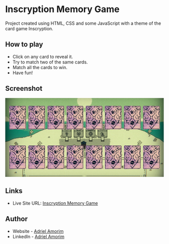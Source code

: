 # Inscryption Memory Game

Project created using HTML, CSS and some JavaScript with a theme of the card game Inscryption.


## How to play

- Click on any card to reveal it.
- Try to match two of the same cards.
- Match all the cards to win.
- Have fun!


## Screenshot

![](./assets/images/screenshots/inscryption-game.png)



## Links

- Live Site URL: [Inscryption Memory Game](http://adrielgamorim.github.io/inscryption-memory-game/)



## Author

- Website - [Adriel Amorim](https://adrielgamorim.github.io/Portfolio/)
- LinkedIn - [Adriel Amorim](https://www.linkedin.com/in/adrielamorim/)
